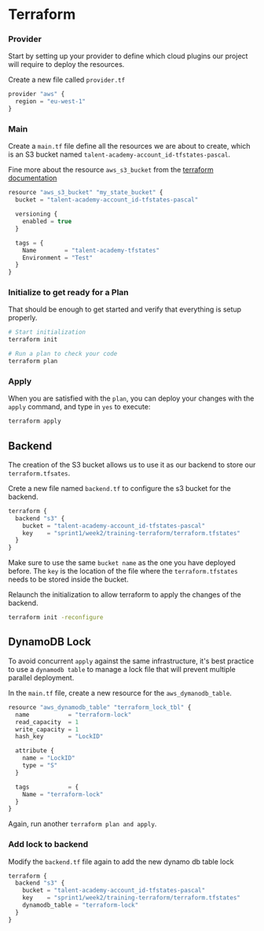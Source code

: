 # Terraform

### Provider

Start by setting up your provider to define which cloud plugins our project will require to deploy the resources.

Create a new file called `provider.tf`

```javascript
provider "aws" {
  region = "eu-west-1"
}
```

### Main

Create a `main.tf` file define all the resources we are about to create, which is an S3 bucket named `talent-academy-account_id-tfstates-pascal`.

Fine more about the resource `aws_s3_bucket` from the [terraform documentation](https://registry.terraform.io/providers/hashicorp/aws/latest/docs/resources/s3_bucket)

```javascript
resource "aws_s3_bucket" "my_state_bucket" {
  bucket = "talent-academy-account_id-tfstates-pascal"

  versioning {
    enabled = true
  }

  tags = {
    Name        = "talent-academy-tfstates"
    Environment = "Test"
  }
}
```

### Initialize to get ready for a Plan

That should be enough to get started and verify that everything is setup properly.

```sh
# Start initialization
terraform init

# Run a plan to check your code
terraform plan
```

### Apply

When you are satisfied with the `plan`, you can deploy your changes with the `apply` command, and type in `yes` to execute:

```sh
terraform apply
```

## Backend

The creation of the S3 bucket allows us to use it as our backend to store our `terraform.tfsates`.

Crete a new file named `backend.tf` to configure the s3 bucket for the backend.

```javascript
terraform {
  backend "s3" {
    bucket = "talent-academy-account_id-tfstates-pascal"
    key    = "sprint1/week2/training-terraform/terraform.tfstates"
  }
}
```

Make sure to use the same `bucket name` as the one you have deployed before. The `key` is the location of the file where the `terraform.tfstates` needs to be stored inside the bucket.

Relaunch the initialization to allow terraform to apply the changes of the backend.

```sh
terraform init -reconfigure
```

## DynamoDB Lock

To avoid concurrent `apply` against the same infrastructure, it's best practice to use a `dynamodb table` to manage a lock file that will prevent multiple parallel deployment.

In the `main.tf` file, create a new resource for the `aws_dymanodb_table`.

```javascript
resource "aws_dynamodb_table" "terraform_lock_tbl" {
  name           = "terraform-lock"
  read_capacity  = 1
  write_capacity = 1
  hash_key       = "LockID"

  attribute {
    name = "LockID"
    type = "S"
  }

  tags           = {
    Name = "terraform-lock"
  }
}
```

Again, run another `terraform plan and apply`.

### Add lock to backend

Modify the `backend.tf` file again to add the new dynamo db table lock

```javascript
terraform {
  backend "s3" {
    bucket = "talent-academy-account_id-tfstates-pascal"
    key    = "sprint1/week2/training-terraform/terraform.tfstates"
    dynamodb_table = "terraform-lock"
  }
}
```